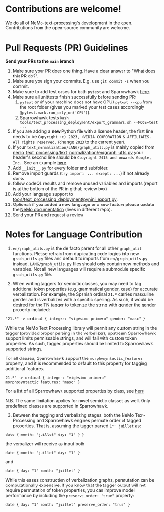 # Contributions are welcome!

We do all of NeMo-text-processing's development in the open. Contributions from the open-source community are welcome.


# Pull Requests (PR) Guidelines

**Send your PRs to the `main` branch**

1) Make sure your PR does one thing. Have a clear answer to "What does this PR do?".
2) Make sure you sign your commits. E.g. use ``git commit -s`` when you commit.
3) Make sure to add test cases for both `pytest` and Sparrowhawk [here](tests/nemo_text_processing).
4) Make sure all unittests finish successfully before sending PR:
   1) ``pytest`` or (if your machine does not have GPU) ``pytest --cpu`` from the root folder (given you marked your test cases accordingly `@pytest.mark.run_only_on('CPU')`).
   2) Sparrowhawk tests ``bash tools/text_processing_deployment/export_grammars.sh --MODE=test ...``
5) If you are adding a **new** Python file with a license header, the first line needs to be `Copyright (c) 2023, NVIDIA CORPORATION & AFFILIATES. All rights reserved.` (change `2023` to the current year).
6) If your `text_normalization/LANG/graph_utils.py` is mainly copied from [nemo_text_processing/text_normalization/en/graph_utils.py](nemo_text_processing/text_normalization/en/graph_utils.py) your header's second line should be `Copyright 2015 and onwards Google, Inc.`. See an example [here](https://github.com/NVIDIA/NeMo-text-processing/blob/main/nemo_text_processing/text_normalization/en/graph_utils.py#L2).
7) Add ``__init__.py`` for every folder and subfolder.
8) Remove import guards (`try import: ... except: ...`) if not already done.
9) follow codeQL results and remove unused variables and imports (report is at the bottom of the PR in github review box)
10) Add your language support to [tools/text_processing_deployment/pynini_export.py](tools/text_processing_deployment/pynini_export.py).
11) Optional: if you added a new language or a new feature please update the [NeMo documentation](https://github.com/NVIDIA/NeMo/blob/main/docs/source/nlp/text_normalization/wfst/wfst_text_normalization.rst) (lives in different repo).
12) Send your PR and request a review

# Notes for Language Contribution
1) `en/graph_utils.py` is the de facto parent for all other `graph_util` functions. Please refrain from duplicating code logics into new `graph_utils.py` files and default to imports from `en/graph_utils.py` instead. `LANG/graph_utils.py` files should only contain new methods and variables. Not all new languages will require a submodule specific `graph_utils.py` file.

2) When writing taggers for semiotic classes, you may need to tag additional token properties (e.g. grammatical gender, case) for accurate verbalization. For example, the Spanish ordinal `21.º` carries masculine gender and is verbalized with a specific spelling. As such, it would be desired for the TN tagger to tokenize the string with gender the gender property included:

`"21.º" -> ordinal { integer: "vigésimo primero" gender: "masc" }`

While the NeMo Text Processing library will permit any custom string in the tagger (provided proper parsing in the verbalizer), upstream Sparrowhawk support limits permissable strings, and will fail with custom token properties. As such, tagged properties should be limited to Sparrowhawk supported strings. 

For all classes, Sparrowhawk support the `morphosyntactic_features` property, and it is recommended to default to this property for tagging additional features.

`21.º" -> ordinal { integer: "vigésimo primero" morphosyntactic_features: "masc" }`

For a list of all Sparrowhawk supported properties by class, see [here](https://github.com/yzhang123/sparrowhawk/blob/test/src/proto/semiotic_classes.proto)

N.B. The same limitation applies for novel semiotic classes as well. Only predefined classes are supported in Sparrowhawk.

3) Between the tagging and verbalizing stages, both the NeMo Text-Processing and Sparrowhawk engines permute order of tagged properties. That is, assuming the tagger parsed `1ᵉʳ juillet` as:

`date { month: "juillet" day: "1" } }`

the verbalizer will receive as input both

`date { month: "juillet" day: "1" }`

and

`date { day: "1" month: "juillet" }`

While this eases construction of verbalization graphs, permutation can be computationally expensive. If you know that the tagger output will not require permutation of token properties, you can improve model performance by including the `preserve_order: "true"` property:

`date { day: "1" month: "juillet" preserve_order: "true" }`
